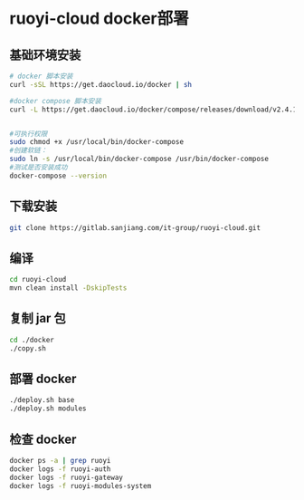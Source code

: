 # ruoyi-cloud docker部署


## 基础环境安装

```sh
# docker 脚本安装
curl -sSL https://get.daocloud.io/docker | sh

#docker compose 脚本安装
curl -L https://get.daocloud.io/docker/compose/releases/download/v2.4.1/docker-compose-`uname -s`-`uname -m` > /usr/local/bin/docker-compose


#可执行权限
sudo chmod +x /usr/local/bin/docker-compose
#创建软链：
sudo ln -s /usr/local/bin/docker-compose /usr/bin/docker-compose
#测试是否安装成功
docker-compose --version

```

## 下载安装

```sh
git clone https://gitlab.sanjiang.com/it-group/ruoyi-cloud.git
```

## 编译

```sh
cd ruoyi-cloud
mvn clean install -DskipTests
```

## 复制 jar 包

```sh
cd ./docker
./copy.sh
```

## 部署 docker

```sh
./deploy.sh base
./deploy.sh modules
```

## 检查 docker

```sh
docker ps -a | grep ruoyi
docker logs -f ruoyi-auth
docker logs -f ruoyi-gateway
docker logs -f ruoyi-modules-system
```

